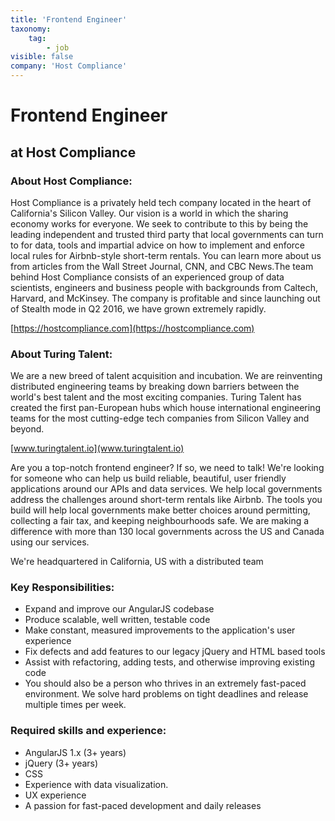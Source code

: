 ```yaml
---
title: 'Frontend Engineer'
taxonomy:
    tag:
        - job
visible: false
company: 'Host Compliance'
---
```


# Frontend Engineer
## at Host Compliance
### About Host Compliance:
Host Compliance is a privately held tech company located in the heart of California's Silicon Valley. Our vision is a world in which the sharing economy works for everyone. We seek to contribute to this by being the leading independent and trusted third party that local governments can turn to for data, tools and impartial advice on how to implement and enforce local rules for Airbnb-style short-term rentals. You can learn more about us from articles from the Wall Street Journal, CNN, and CBC News.The team behind Host Compliance consists of an experienced group of data scientists, engineers and business people with backgrounds from Caltech, Harvard, and McKinsey. The company is profitable and since launching out of Stealth mode in Q2 2016, we have grown extremely rapidly.

[https://hostcompliance.com](https://hostcompliance.com)

### About Turing Talent:
We are a new breed of talent acquisition and incubation. We are reinventing distributed engineering teams by breaking down barriers between the world's best talent and the most exciting companies. Turing Talent has created the first pan-European hubs which house international engineering teams for the most cutting-edge tech companies from Silicon Valley and beyond.

[www.turingtalent.io](www.turingtalent.io)
  
  
Are you a top-notch frontend engineer? If so, we need to talk! We're looking for someone who can help us build reliable, beautiful, user friendly applications around our APIs and data services. We help local governments address the challenges around short-term rentals like Airbnb. The tools you build will help local governments make better choices around permitting, collecting a fair tax, and keeping neighbourhoods safe. We are making a difference with more than 130 local governments across the US and Canada using our services.

We're headquartered in California, US with a distributed team
### Key Responsibilities:
* Expand and improve our AngularJS codebase
* Produce scalable, well written, testable code
* Make constant, measured improvements to the application's user experience
* Fix defects and add features to our legacy jQuery and HTML based tools
* Assist with refactoring, adding tests, and otherwise improving existing code
* You should also be a person who thrives in an extremely fast-paced environment. We solve hard problems on tight deadlines and release multiple times per week.

### Required skills and experience:
* AngularJS 1.x (3+ years)
* jQuery (3+ years)
* CSS
* Experience with data visualization.
* UX experience
* A passion for fast-paced development and daily releases